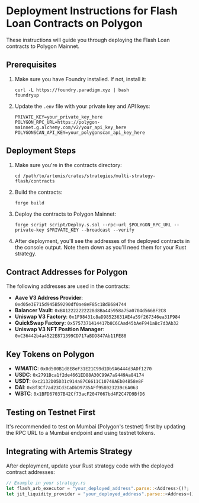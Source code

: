 # Deployment Instructions for Flash Loan Contracts on Polygon

These instructions will guide you through deploying the Flash Loan contracts to Polygon Mainnet.

## Prerequisites

1. Make sure you have Foundry installed. If not, install it:
   ```
   curl -L https://foundry.paradigm.xyz | bash
   foundryup
   ```

2. Update the `.env` file with your private key and API keys:
   ```
   PRIVATE_KEY=your_private_key_here
   POLYGON_RPC_URL=https://polygon-mainnet.g.alchemy.com/v2/your_api_key_here
   POLYGONSCAN_API_KEY=your_polygonscan_api_key_here
   ```

## Deployment Steps

1. Make sure you're in the contracts directory:
   ```
   cd /path/to/artemis/crates/strategies/multi-strategy-flash/contracts
   ```

2. Build the contracts:
   ```
   forge build
   ```

3. Deploy the contracts to Polygon Mainnet:
   ```
   forge script script/Deploy.s.sol --rpc-url $POLYGON_RPC_URL --private-key $PRIVATE_KEY --broadcast --verify
   ```

4. After deployment, you'll see the addresses of the deployed contracts in the console output. Note them down as you'll need them for your Rust strategy.

## Contract Addresses for Polygon

The following addresses are used in the contracts:

- **Aave V3 Address Provider**: `0xd05e3E715d945B59290df0ae8eF85c1BdB684744`
- **Balancer Vault**: `0xBA12222222228d8Ba445958a75a0704d566BF2C8`
- **Uniswap V3 Factory**: `0x1F98431c8aD98523631AE4a59f267346ea31F984`
- **QuickSwap Factory**: `0x5757371414417b8C6CAad45bAeF941aBc7d3Ab32`
- **Uniswap V3 NFT Position Manager**: `0xC36442b4a4522E871399CD717aBDD847Ab11FE88`

## Key Tokens on Polygon

- **WMATIC**: `0x0d500B1d8E8eF31E21C99d1Db9A6444d3ADf1270`
- **USDC**: `0x2791Bca1f2de4661ED88A30C99A7a9449Aa84174`
- **USDT**: `0xc2132D05D31c914a87C6611C10748AEb04B58e8F`
- **DAI**: `0x8f3Cf7ad23Cd3CaDbD9735AFf958023239c6A063`
- **WBTC**: `0x1BFD67037B42Cf73acF2047067bd4F2C47D9BfD6`

## Testing on Testnet First

It's recommended to test on Mumbai (Polygon's testnet) first by updating the RPC URL to a Mumbai endpoint and using testnet tokens.

## Integrating with Artemis Strategy

After deployment, update your Rust strategy code with the deployed contract addresses:

```rust
// Example in your strategy.rs
let flash_arb_executor = "your_deployed_address".parse::<Address>()?;
let jit_liquidity_provider = "your_deployed_address".parse::<Address>()?;
```